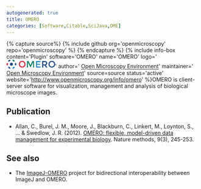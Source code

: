 ```yaml
---
autogenerated: true
title: OMERO
categories: [Software,Citable,SciJava,OME]
---
```



{% capture source%}
{% include github org='openmicroscopy' repo='openmicroscopy' %}
{% endcapture %}
{% include info-box content='Plugin' software='OMERO' name='OMERO' logo='<img src="/media/omero-logo.png" width="128"/>' author=' [Open Microscopy Environment](http://openmicroscopy.org/)' maintainer=' [Open Microscopy Environment](http://openmicroscopy.org/)' source=source status='active' website='http://www.openmicroscopy.org/info/omero' %}OMERO is client-server software for visualization, management and analysis of biological microscope images.

## Publication

-   Allan, C., Burel, J. M., Moore, J., Blackburn, C., Linkert, M., Loynton, S., ... & Swedlow, J. R. (2012). [OMERO: flexible, model-driven data management for experimental biology](http://www.nature.com/nmeth/journal/v9/n3/abs/nmeth.1896.html). Nature methods, 9(3), 245-253.

## See also

-   The [ImageJ-OMERO](https://github.com/imagej/imagej-omero) project for bidirectional interoperability between ImageJ and OMERO.

   
